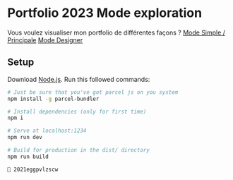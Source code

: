 # Portfolio 2023 Mode exploration

Vous voulez visualiser mon portfolio de différentes façons ?
[Mode Simple / Principale](https://lucasmoramarco.fr)
[Mode Designer](https://designer.lucasmoramarco.fr)

## Setup
Download [Node.js](https://nodejs.org/en/download/).
Run this followed commands:

``` bash
# Just be sure that you've got parcel js on you system
npm install -g parcel-bundler

# Install dependencies (only for first time)
npm i

# Serve at localhost:1234
npm run dev

# Build for production in the dist/ directory
npm run build
```

```
🥚 2021eggpvlzscw
```
